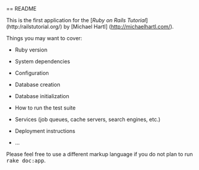 == README

This is the first application for the
[*Ruby on Rails Tutorial*] (http:/railstutorial.org/)
by [Michael Hartl] (http://michaelhartl.com/).


Things you may want to cover:

* Ruby version

* System dependencies

* Configuration

* Database creation

* Database initialization

* How to run the test suite

* Services (job queues, cache servers, search engines, etc.)

* Deployment instructions

* ...


Please feel free to use a different markup language if you do not plan to run
<tt>rake doc:app</tt>.
